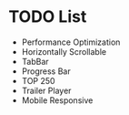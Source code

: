 # TODO List

* Performance Optimization
* Horizontally Scrollable
* TabBar
* Progress Bar
* TOP 250
* Trailer Player
* Mobile Responsive
